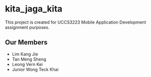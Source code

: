 # kita_jaga_kita

This project is created for UCCS3223 Mobile Application Development assignment purposes.

## Our Members

- Lim Kang Jie
- Tan Meng Sheng
- Leong Vern Kei
- Junior Wong Teck Khai